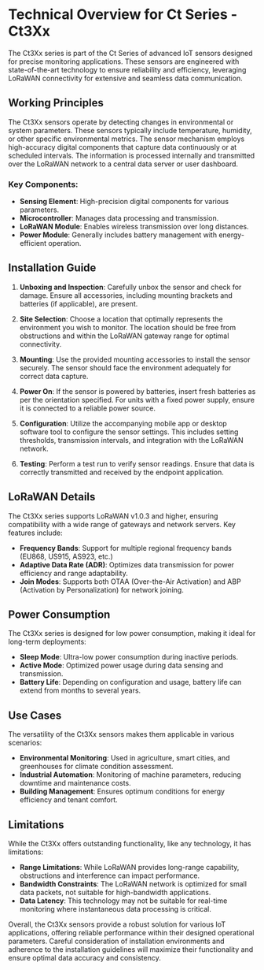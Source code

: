 # Technical Overview for Ct Series - Ct3Xx

The Ct3Xx series is part of the Ct Series of advanced IoT sensors designed for precise monitoring applications. These sensors are engineered with state-of-the-art technology to ensure reliability and efficiency, leveraging LoRaWAN connectivity for extensive and seamless data communication.

## Working Principles

The Ct3Xx sensors operate by detecting changes in environmental or system parameters. These sensors typically include temperature, humidity, or other specific environmental metrics. The sensor mechanism employs high-accuracy digital components that capture data continuously or at scheduled intervals. The information is processed internally and transmitted over the LoRaWAN network to a central data server or user dashboard.

### Key Components:
- **Sensing Element**: High-precision digital components for various parameters.
- **Microcontroller**: Manages data processing and transmission.
- **LoRaWAN Module**: Enables wireless transmission over long distances.
- **Power Module**: Generally includes battery management with energy-efficient operation.

## Installation Guide

1. **Unboxing and Inspection**: Carefully unbox the sensor and check for damage. Ensure all accessories, including mounting brackets and batteries (if applicable), are present.

2. **Site Selection**: Choose a location that optimally represents the environment you wish to monitor. The location should be free from obstructions and within the LoRaWAN gateway range for optimal connectivity.

3. **Mounting**: Use the provided mounting accessories to install the sensor securely. The sensor should face the environment adequately for correct data capture.

4. **Power On**: If the sensor is powered by batteries, insert fresh batteries as per the orientation specified. For units with a fixed power supply, ensure it is connected to a reliable power source.

5. **Configuration**: Utilize the accompanying mobile app or desktop software tool to configure the sensor settings. This includes setting thresholds, transmission intervals, and integration with the LoRaWAN network.

6. **Testing**: Perform a test run to verify sensor readings. Ensure that data is correctly transmitted and received by the endpoint application.

## LoRaWAN Details

The Ct3Xx series supports LoRaWAN v1.0.3 and higher, ensuring compatibility with a wide range of gateways and network servers. Key features include:

- **Frequency Bands**: Support for multiple regional frequency bands (EU868, US915, AS923, etc.)
- **Adaptive Data Rate (ADR)**: Optimizes data transmission for power efficiency and range adaptability.
- **Join Modes**: Supports both OTAA (Over-the-Air Activation) and ABP (Activation by Personalization) for network joining.

## Power Consumption

The Ct3Xx series is designed for low power consumption, making it ideal for long-term deployments:

- **Sleep Mode**: Ultra-low power consumption during inactive periods.
- **Active Mode**: Optimized power usage during data sensing and transmission.
- **Battery Life**: Depending on configuration and usage, battery life can extend from months to several years.

## Use Cases

The versatility of the Ct3Xx sensors makes them applicable in various scenarios:

- **Environmental Monitoring**: Used in agriculture, smart cities, and greenhouses for climate condition assessment.
- **Industrial Automation**: Monitoring of machine parameters, reducing downtime and maintenance costs.
- **Building Management**: Ensures optimum conditions for energy efficiency and tenant comfort.

## Limitations

While the Ct3Xx offers outstanding functionality, like any technology, it has limitations:

- **Range Limitations**: While LoRaWAN provides long-range capability, obstructions and interference can impact performance.
- **Bandwidth Constraints**: The LoRaWAN network is optimized for small data packets, not suitable for high-bandwidth applications.
- **Data Latency**: This technology may not be suitable for real-time monitoring where instantaneous data processing is critical.

Overall, the Ct3Xx sensors provide a robust solution for various IoT applications, offering reliable performance within their designed operational parameters. Careful consideration of installation environments and adherence to the installation guidelines will maximize their functionality and ensure optimal data accuracy and consistency.